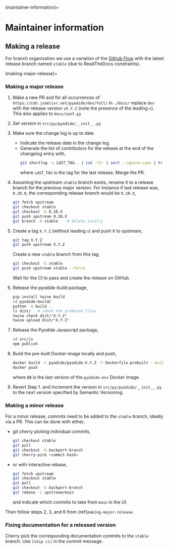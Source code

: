 (maintainer-information)=

# Maintainer information

## Making a release

For branch organization we use a variation of the [Github
Flow](https://guides.github.com/introduction/flow/) with
the latest release branch named `stable` (due to ReadTheDocs constraints).

(making-major-release)=

### Making a major release

1. Make a new PR and for all occurrences of
   `https://cdn.jsdelivr.net/pyodide/dev/full/` in `./docs/` replace `dev` with
   the release version `vX.Y.Z` (note the presence of the leading `v`). This
   also applies to `docs/conf.py`
2. Set version in `src/py/pyodide/__init__.py`
3. Make sure the change log is up to date.
   - Indicate the release date in the change log.
   - Generate the list of contributors for the release at the end of the
     changelog entry with,
     ```bash
     git shortlog -s LAST_TAG.. | cut -f2- | sort --ignore-case | tr '\n' ';' | sed 's/;/, /g;s/, $//' | fold -s
     ```
     where `LAST_TAG` is the tag for the last release.
     Merge the PR.
4. Assuming the upstream `stable` branch exists, rename it to a release branch
   for the previous major version. For instance if last release was, `0.20.0`,
   the corresponding release branch would be `0.20.X`,
   ```bash
   git fetch upstream
   git checkout stable
   git checkout -b 0.20.X
   git push upstream 0.20.X
   git branch -D stable    # delete locally
   ```
5. Create a tag `X.Y.Z` (without leading `v`) and push
   it to upstream,
   ```bash
   git tag X.Y.Z
   git push upstream X.Y.Z
   ```
   Create a new `stable` branch from this tag,
   ```bash
   git checkout -b stable
   git push upstream stable --force
   ```
   Wait for the CI to pass and create the release on GitHub.
6. Release the pyodide-build package,
   ```bash
   pip install twine build
   cd pyodide-build/
   python -m build .
   ls dist/   # check the produced files
   twine check dist/*X.Y.Z*
   twine upload dist/*X.Y.Z*
   ```
7. Release the Pyodide Javascript package,

   ```bash
   cd src/js
   npm publish
   ```

8. Build the pre-built Docker image locally and push,
   ```bash
   docker build -t pyodide/pyodide:X.Y.Z -f Dockerfile-prebuilt --build-arg VERSION=BB .
   docker push
   ```
   where `BB` is the last version of the `pyodide-env` Docker image.
9. Revert Step 1. and increment the version in
   `src/py/pyodide/__init__.py` to the next version specified by
   Semantic Versioning.

### Making a minor release

For a minor release, commits need to be added to the `stable` branch, ideally via a PR.
This can be done with either,

- git cherry picking individual commits,
  ```bash
  git checkout stable
  git pull
  git checkout -b backport-branch
  git cherry-pick <commit-hash>
  ```
- or with interactive rebase,
  ```bash
  git fetch upstream
  git checkout stable
  git pull
  git checkout -b backport-branch
  git rebase -i upstream/main
  ```
  and indicate which commits to take from `main` in the UI.

Then follow steps 2, 3, and 6 from {ref}`making-major-release`.

### Fixing documentation for a released version

Cherry pick the corresponding documentation commits to the `stable` branch. Use
`[skip ci]` in the commit message.
